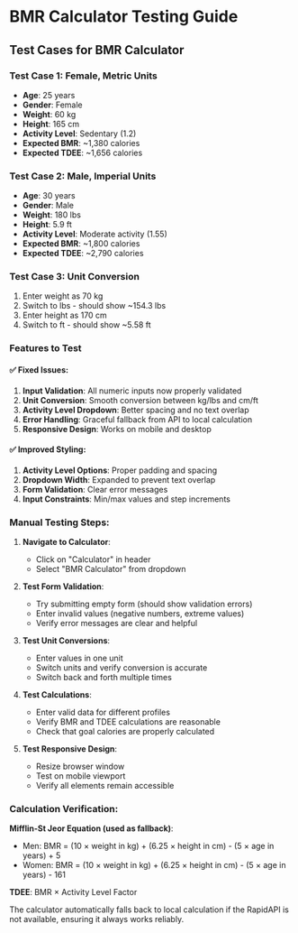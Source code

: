 # BMR Calculator Testing Guide

## Test Cases for BMR Calculator

### Test Case 1: Female, Metric Units
- **Age**: 25 years
- **Gender**: Female
- **Weight**: 60 kg
- **Height**: 165 cm
- **Activity Level**: Sedentary (1.2)
- **Expected BMR**: ~1,380 calories
- **Expected TDEE**: ~1,656 calories

### Test Case 2: Male, Imperial Units
- **Age**: 30 years
- **Gender**: Male
- **Weight**: 180 lbs
- **Height**: 5.9 ft
- **Activity Level**: Moderate activity (1.55)
- **Expected BMR**: ~1,800 calories
- **Expected TDEE**: ~2,790 calories

### Test Case 3: Unit Conversion
1. Enter weight as 70 kg
2. Switch to lbs - should show ~154.3 lbs
3. Enter height as 170 cm
4. Switch to ft - should show ~5.58 ft

### Features to Test

#### ✅ Fixed Issues:
1. **Input Validation**: All numeric inputs now properly validated
2. **Unit Conversion**: Smooth conversion between kg/lbs and cm/ft
3. **Activity Level Dropdown**: Better spacing and no text overlap
4. **Error Handling**: Graceful fallback from API to local calculation
5. **Responsive Design**: Works on mobile and desktop

#### ✅ Improved Styling:
1. **Activity Level Options**: Proper padding and spacing
2. **Dropdown Width**: Expanded to prevent text overlap
3. **Form Validation**: Clear error messages
4. **Input Constraints**: Min/max values and step increments

### Manual Testing Steps:

1. **Navigate to Calculator**:
   - Click on "Calculator" in header
   - Select "BMR Calculator" from dropdown

2. **Test Form Validation**:
   - Try submitting empty form (should show validation errors)
   - Enter invalid values (negative numbers, extreme values)
   - Verify error messages are clear and helpful

3. **Test Unit Conversions**:
   - Enter values in one unit
   - Switch units and verify conversion is accurate
   - Switch back and forth multiple times

4. **Test Calculations**:
   - Enter valid data for different profiles
   - Verify BMR and TDEE calculations are reasonable
   - Check that goal calories are properly calculated

5. **Test Responsive Design**:
   - Resize browser window
   - Test on mobile viewport
   - Verify all elements remain accessible

### Calculation Verification:

**Mifflin-St Jeor Equation (used as fallback)**:
- Men: BMR = (10 × weight in kg) + (6.25 × height in cm) - (5 × age in years) + 5
- Women: BMR = (10 × weight in kg) + (6.25 × height in cm) - (5 × age in years) - 161

**TDEE**: BMR × Activity Level Factor

The calculator automatically falls back to local calculation if the RapidAPI is not available, ensuring it always works reliably.
